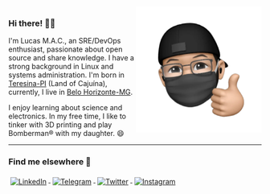<img src="me-memoji.png" align="right" style="max-width:250px;">

### Hi there! 👋🏼

I'm Lucas M.A.C., an SRE/DevOps enthusiast, passionate about open source and share knowledge. I have a strong background in Linux and systems administration. I'm born in [Teresina-PI](https://pt.wikipedia.org/wiki/Teresina) (Land of Cajuína), currently, I live in [Belo Horizonte-MG](https://pt.wikipedia.org/wiki/Belo_Horizonte).

I enjoy learning about science and electronics. In my free time, I like to tinker with 3D printing and play Bomberman® with my daughter. 😄

---
### Find me elsewhere 📢
<p align="left">
  <a href="https://linkedin.com/in/olucasmac/" target="_blank">
    <img src="https://raw.githubusercontent.com/olucasmac/ColoredBadges/master/svg/social/linkedin.svg" alt="LinkedIn" style="vertical-align:top; margin:4px">
  </a>

  <a href="https://t.me/olucasmac" target="_blank">
    <img src="https://raw.githubusercontent.com/olucasmac/ColoredBadges/master/svg/social/telegram.svg" alt="Telegram" style="vertical-align:top; margin:4px">
  </a>  

  <a href="https://twitter.com/olucasmac" target="_blank">
    <img src="https://raw.githubusercontent.com/olucasmac/ColoredBadges/master/svg/social/twitter.svg" alt="Twitter" style="vertical-align:top; margin:4px">
  </a>  

  <a href="https://instagram.com/olucasmac/" target="_blank">
    <img src="https://raw.githubusercontent.com/olucasmac/ColoredBadges/master/svg/social/instagram.svg" alt="Instagram" style="vertical-align:top; margin:4px">
  </a>
</p>
